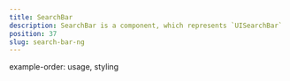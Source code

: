 ```yaml
---
title: SearchBar
description: SearchBar is a component, which represents `UISearchBar`  component in iOS and `SearchView` component for Android. Also, the component provides functionality, which allows submitting the entered text or clearing the content inside of the View. The module enables creating a simple filter for the displayed content in the app.
position: 37
slug: search-bar-ng
---
```


example-order: usage, styling
